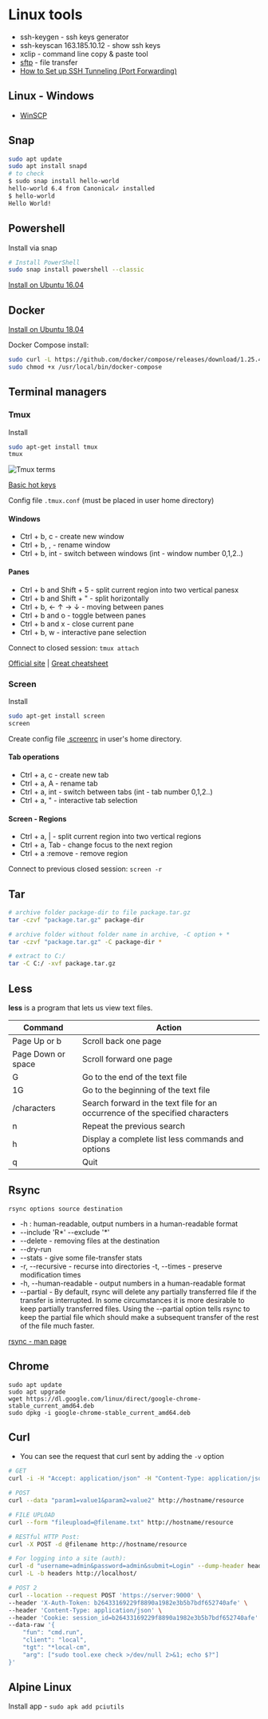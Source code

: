 # Linux tools

* ssh-keygen - ssh keys generator
* ssh-keyscan 163.185.10.12 - show ssh keys
* xclip - command line copy & paste tool
* [sftp](https://linuxconfig.org/how-to-setup-sftp-server-on-ubuntu-20-04-focal-fossa-linux) - file transfer
* [How to Set up SSH Tunneling (Port Forwarding)](https://linuxize.com/post/how-to-setup-ssh-tunneling/)

## Linux - Windows

* [WinSCP](https://winscp.net/eng/index.php)

## Snap

```bash
sudo apt update
sudo apt install snapd
# to check
$ sudo snap install hello-world
hello-world 6.4 from Canonical✓ installed
$ hello-world
Hello World!
```

## Powershell

Install via snap
```bash
# Install PowerShell
sudo snap install powershell --classic
```

[Install on Ubuntu 16.04](https://docs.microsoft.com/en-us/powershell/scripting/install/installing-powershell-core-on-linux?view=powershell-7#ubuntu-1604)

## Docker

[Install on Ubuntu 18.04](https://docs.docker.com/engine/install/ubuntu/#install-using-the-repository)

Docker Compose install:
```bash
sudo curl -L https://github.com/docker/compose/releases/download/1.25.4/docker-compose-`uname -s`-`uname -m` -o /usr/local/bin/docker-compose
sudo chmod +x /usr/local/bin/docker-compose
```

## Terminal managers

### Tmux

Install

```bash
sudo apt-get install tmux
tmux
```

![Tmux terms](tmux-terms.png)


[Basic hot keys](https://github.com/var-bin/terminalForCoder__WSD/blob/master/tmux/hotkey.md)

Config file `.tmux.conf` (must be placed in user home directory)

#### Windows

* Ctrl + b, c - create new window
* Ctrl + b, , - rename window
* Ctrl + b, int - switch between windows (int - window number 0,1,2..)

#### Panes

* Ctrl + b and Shift + 5 - split current region into two vertical panesx
* Ctrl + b and Shift + " - split horizontally
* Ctrl + b, ← ↑ → ↓ - moving between panes
* Ctrl + b and o - toggle between panes
* Ctrl + b and x - close current pane
* Ctrl + b, w - interactive pane selection

Connect to closed session: `tmux attach`

[Official site](https://github.com/tmux/tmux/wiki) | [Great cheatsheet](https://gist.github.com/MohamedAlaa/2961058)

### Screen

Install

```bash
sudo apt-get install screen
screen
```

Create config file [.screenrc](configs/.screenrc) in user's home directory.

#### Tab operations

* Ctrl + a, c - create new tab
* Ctrl + a, A - rename tab
* Ctrl + a, int - switch between tabs (int - tab number 0,1,2..)
* Ctrl + a, " - interactive tab selection

#### Screen - Regions

* Ctrl + a, | - split current region into two vertical regions
* Ctrl + a, Tab - change focus to the next region
* Ctrl + a :remove - remove region

Connect to previous closed session: `screen -r`

## Tar

```bash
# archive folder package-dir to file package.tar.gz
tar -czvf "package.tar.gz" package-dir

# archive folder without folder name in archive, -C option + *
tar -czvf "package.tar.gz" -C package-dir *

# extract to C:/
tar -C C:/ -xvf package.tar.gz
```

## Less

**less** is a program that lets us view text files.

| Command |	Action |
|---------|--------|
| Page Up or b | Scroll back one page |
| Page Down or space | Scroll forward one page |
| G	| Go to the end of the text file |
| 1G	| Go to the beginning of the text file |
| /characters | Search forward in the text file for an occurrence of the specified characters |
| n	| Repeat the previous search |
| h	| Display a complete list less commands and options |
| q	| Quit |

## Rsync

`rsync options source destination`

* -h : human-readable, output numbers in a human-readable format
* --include 'R*' --exclude '*'
* --delete - removing files at the destination
* --dry-run
* --stats - give some file-transfer stats
* -r, --recursive - recurse into directories
-t, --times - preserve modification times
* -h, --human-readable - output numbers in a human-readable format
* --partial - By default, rsync will delete any partially transferred file if the transfer is interrupted. In some circumstances it is more desirable to keep partially transferred files. Using the --partial option tells rsync to keep the partial file which should make a subsequent transfer of the rest of the file much faster.

[rsync - man page](https://linux.die.net/man/1/rsync)

## Chrome

```
sudo apt update
sudo apt upgrade
wget https://dl.google.com/linux/direct/google-chrome-stable_current_amd64.deb
sudo dpkg -i google-chrome-stable_current_amd64.deb
```

## Curl

* You can see the request that curl sent by adding the `-v` option

```bash
# GET
curl -i -H "Accept: application/json" -H "Content-Type: application/json" http://hostname/resource

# POST
curl --data "param1=value1&param2=value2" http://hostname/resource

# FILE UPLOAD
curl --form "fileupload=@filename.txt" http://hostname/resource

# RESTful HTTP Post:
curl -X POST -d @filename http://hostname/resource

# For logging into a site (auth):
curl -d "username=admin&password=admin&submit=Login" --dump-header headers http://localhost/Login
curl -L -b headers http://localhost/

# POST 2
curl --location --request POST 'https://server:9000' \
--header 'X-Auth-Token: b26433169229f8890a1982e3b5b7bdf652740afe' \
--header 'Content-Type: application/json' \
--header 'Cookie: session_id=b26433169229f8890a1982e3b5b7bdf652740afe' \
--data-raw '{
    "fun": "cmd.run",
    "client": "local",
    "tgt": "*local-cm",
    "arg": ["sudo tool.exe check >/dev/null 2>&1; echo $?"]
}'
```

## Alpine Linux

Install app - `sudo apk add pciutils`